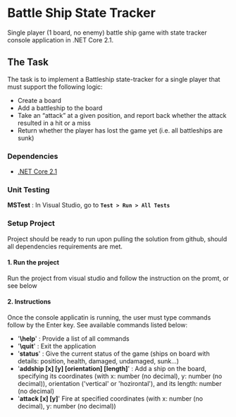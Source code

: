 # Battle Ship State Tracker
Single player (1 board, no enemy) battle ship game with state tracker console application in .NET Core 2.1.

## The Task
The task is to implement a Battleship state-tracker for a single player that must support the following logic:

* Create a board
* Add a battleship to the board
* Take an “attack” at a given position, and report back whether the attack resulted in a hit or a miss
* Return whether the player has lost the game yet (i.e. all battleships are sunk)

### Dependencies
* [.NET Core 2.1](https://www.microsoft.com/net/download)

### Unit Testing
**MSTest** : In Visual Studio, go to **`Test > Run > All Tests`**

### Setup Project
Project should be ready to run upon pulling the solution from github, should all dependencies requirements are met.

#### 1. Run the project
Run the project from visual studio and follow the instruction on the promt, or see below

#### 2. Instructions

Once the console applicatin is running, the user must type commands follow by the Enter key. See available commands listed below:
* '**\help**' : Provide a list of all commands
* '**\quit**' : Exit the application
* '**status**' : Give the current status of the game (ships on board with details: position, health, damaged, undamaged, sunk...)
* '**addship [x] [y] [orientation] [length]**' : Add a ship on the board, specifying its coordinates (with x: number (no decimal), y: number (no decimal)), orientation ('vertical' or 'hozirontal'), and its length: number (no decimal)
* '**attack [x] [y]**' Fire at specified coordinates (with x: number (no decimal), y: number (no decimal))

